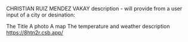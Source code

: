 CHRISTIAN RUIZ MENDEZ VAKAY description - will provide from a user input of a city or desination:

The Title
A photo
A map
The temperature and weather description
https://8htn2r.csb.app/
